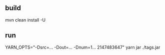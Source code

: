 build
-----

mvn clean install -U

run
---

YARN_OPTS="-Dsrc=... -Dout=... -Dnum=1... 2147483647" yarn  jar ./tags.jar

